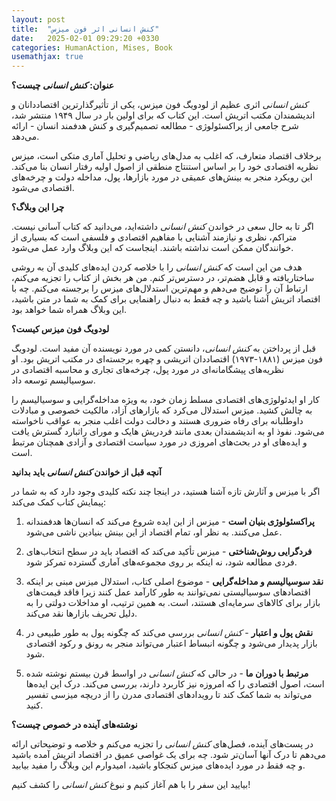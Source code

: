 ```yaml
---
layout: post
title:  "کنش انسانی اثر فون میزس"
date:   2025-02-01 09:29:20 +0330
categories: HumanAction, Mises, Book
usemathjax: true
---
```


**عنوان: *کنش انسانی* چیست؟**

*کنش انسانی* اثری عظیم از لودویگ فون میزس، یکی از تأثیرگذارترین اقتصاددانان و اندیشمندان مکتب اتریش است. این کتاب که برای اولین بار در سال ۱۹۴۹ منتشر شد، شرح جامعی از پراکسئولوژی - مطالعه تصمیم‌گیری و کنش هدفمند انسان - ارائه می‌دهد.

برخلاف اقتصاد متعارف، که اغلب به مدل‌های ریاضی و تحلیل آماری متکی است، میزس نظریه اقتصادی خود را بر اساس استنتاج منطقی از اصول اولیه رفتار انسان بنا می‌کند. این رویکرد منجر به بینش‌های عمیقی در مورد بازارها، پول، مداخله دولت و چرخه‌های اقتصادی می‌شود.

**چرا این وبلاگ؟**

اگر تا به حال سعی در خواندن *کنش انسانی* داشته‌اید، می‌دانید که کتاب آسانی نیست. متراکم، نظری و نیازمند آشنایی با مفاهیم اقتصادی و فلسفی است که بسیاری از خوانندگان ممکن است نداشته باشند. اینجاست که این وبلاگ وارد عمل می‌شود.

هدف من این است که *کنش انسانی* را با خلاصه کردن ایده‌های کلیدی آن به روشی ساختاریافته و قابل هضم‌تر، در دسترس‌تر کنم. من هر بخش از کتاب را تجزیه می‌کنم، ارتباط آن را توضیح می‌دهم و مهم‌ترین استدلال‌های میزس را برجسته می‌کنم. چه با اقتصاد اتریش آشنا باشید و چه فقط به دنبال راهنمایی برای کمک به شما در متن باشید، این وبلاگ همراه شما خواهد بود.

**لودویگ فون میزس کیست؟**

قبل از پرداختن به *کنش انسانی*، دانستن کمی در مورد نویسنده آن مفید است. لودویگ فون میزس (۱۸۸۱-۱۹۷۳) اقتصاددان اتریشی و چهره برجسته‌ای در مکتب اتریش بود. او نظریه‌های پیشگامانه‌ای در مورد پول، چرخه‌های تجاری و محاسبه اقتصادی در سوسیالیسم توسعه داد.

کار او ایدئولوژی‌های اقتصادی مسلط زمان خود، به ویژه مداخله‌گرایی و سوسیالیسم را به چالش کشید. میزس استدلال می‌کرد که بازارهای آزاد، مالکیت خصوصی و مبادلات داوطلبانه برای رفاه ضروری هستند و دخالت دولت اغلب منجر به عواقب ناخواسته می‌شود. نفوذ او به اندیشمندان بعدی مانند فردریش هایک و مورای راثبارد گسترش یافت و ایده‌های او در بحث‌های امروزی در مورد سیاست اقتصادی و آزادی همچنان مرتبط است.

**آنچه قبل از خواندن *کنش انسانی* باید بدانید**

اگر با میزس و آثارش تازه آشنا هستید، در اینجا چند نکته کلیدی وجود دارد که به شما در پیمایش کتاب کمک می‌کند:

1. **پراکسئولوژی بنیان است** - میزس از این ایده شروع می‌کند که انسان‌ها هدفمندانه عمل می‌کنند. به نظر او، تمام اقتصاد از این بینش بنیادین ناشی می‌شود.

2. **فردگرایی روش‌شناختی** - میزس تأکید می‌کند که اقتصاد باید در سطح انتخاب‌های فردی مطالعه شود، نه اینکه بر روی مجموعه‌های آماری گسترده تمرکز شود.

3. **نقد سوسیالیسم و مداخله‌گرایی** - موضوع اصلی کتاب، استدلال میزس مبنی بر اینکه اقتصادهای سوسیالیستی نمی‌توانند به طور کارآمد عمل کنند زیرا فاقد قیمت‌های بازار برای کالاهای سرمایه‌ای هستند، است. به همین ترتیب، او مداخلات دولتی را به دلیل تحریف بازارها نقد می‌کند.

4. **نقش پول و اعتبار** - *کنش انسانی* بررسی می‌کند که چگونه پول به طور طبیعی در بازار پدیدار می‌شود و چگونه انبساط اعتبار می‌تواند منجر به رونق و رکود اقتصادی شود.

5. **مرتبط با دوران ما** - در حالی که *کنش انسانی* در اواسط قرن بیستم نوشته شده است، اصول اقتصادی را که امروزه نیز کاربرد دارند، بررسی می‌کند. درک این ایده‌ها می‌تواند به شما کمک کند تا رویدادهای اقتصادی مدرن را از دریچه میزسی تفسیر کنید.

**نوشته‌های آینده در خصوص چیست؟**

در پست‌های آینده، فصل‌های *کنش انسانی* را تجزیه می‌کنم و خلاصه و توضیحاتی ارائه می‌دهم تا درک آنها آسان‌تر شود. چه برای یک غواصی عمیق در اقتصاد اتریش آمده باشید و چه فقط در مورد ایده‌های میزس کنجکاو باشید، امیدوارم این وبلاگ را مفید بیابید.

بیایید این سفر را با هم آغاز کنیم و نبوغ *کنش انسانی* را کشف کنیم!
